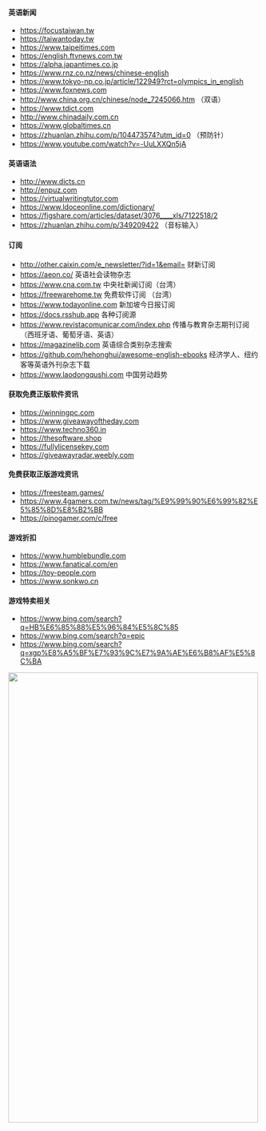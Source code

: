 #### 英语新闻

* https://focustaiwan.tw
* https://taiwantoday.tw
* https://www.taipeitimes.com
* https://english.ftvnews.com.tw
* https://alpha.japantimes.co.jp
* https://www.rnz.co.nz/news/chinese-english
* https://www.tokyo-np.co.jp/article/122949?rct=olympics_in_english
* https://www.foxnews.com
* http://www.china.org.cn/chinese/node_7245066.htm （双语）
* https://www.tdict.com
* http://www.chinadaily.com.cn
* https://www.globaltimes.cn
* https://zhuanlan.zhihu.com/p/104473574?utm_id=0 （预防针）
* https://www.youtube.com/watch?v=-UuLXXQn5jA

#### 英语语法

* http://www.dicts.cn
* http://enpuz.com
* https://virtualwritingtutor.com
* https://www.ldoceonline.com/dictionary/
* https://figshare.com/articles/dataset/3076____xls/7122518/2
* https://zhuanlan.zhihu.com/p/349209422 （音标输入）

#### 订阅

* http://other.caixin.com/e_newsletter/?id=1&email= 财新订阅
* https://aeon.co/ 英语社会读物杂志
* https://www.cna.com.tw 中央社新闻订阅（台湾）
* https://freewarehome.tw 免费软件订阅 （台湾）
* https://www.todayonline.com 新加坡今日报订阅
* https://docs.rsshub.app 各种订阅源
* https://www.revistacomunicar.com/index.php 传播与教育杂志期刊订阅（西班牙语、葡萄牙语、英语）
* https://magazinelib.com 英语综合类别杂志搜索
* https://github.com/hehonghui/awesome-english-ebooks 经济学人、纽约客等英语外刊杂志下载
* https://www.laodongqushi.com 中国劳动趋势

#### 获取免费正版软件资讯

* https://winningpc.com
* https://www.giveawayoftheday.com
* https://www.techno360.in
* https://thesoftware.shop
* https://fullylicensekey.com
* https://giveawayradar.weebly.com

#### 免费获取正版游戏资讯

* https://freesteam.games/
* https://www.4gamers.com.tw/news/tag/%E9%99%90%E6%99%82%E5%85%8D%E8%B2%BB
* https://pinogamer.com/c/free

#### 游戏折扣

* https://www.humblebundle.com
* https://www.fanatical.com/en
* https://toy-people.com
* https://www.sonkwo.cn

#### 游戏特卖相关

* https://www.bing.com/search?q=HB%E6%85%88%E5%96%84%E5%8C%85
* https://www.bing.com/search?q=epic
* https://www.bing.com/search?q=xgp%E8%A5%BF%E7%93%9C%E7%9A%AE%E6%B8%AF%E5%8C%BA

<img align="left" src="https://github.com/hoochanlon/hamulete/assets/35732922/5da44925-50ba-4177-b81f-191e4cdef154.png" width="500 " height="900" />

<!--![ ](https://fastly.jsdelivr.net/gh/hoochanlon/w3-goto-world/W3UnitTest/titong.PNG)-->

